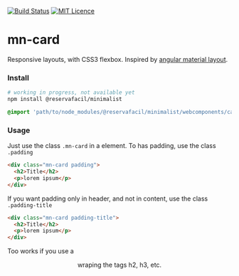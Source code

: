 [![Build Status](https://travis-ci.org/reserva-facil/minimalist.svg?branch=master)](https://travis-ci.org/reserva-facil/minimalist)
[![MIT Licence](https://badges.frapsoft.com/os/mit/mit.svg?v=103)](https://opensource.org/licenses/mit-license.php)

# mn-card

Responsive layouts, with CSS3 flexbox. 
Inspired by [angular material layout](https://material.angularjs.org/latest/layout/introduction).

### Install

```sh
# working in progress, not available yet
npm install @reservafacil/minimalist
```

```sass
@import 'path/to/node_modules/@reservafacil/minimalist/webcomponents/card/card.scss';
```


### Usage

Just use the class `.mn-card` in a element. To has padding, use the class `.padding`

```html
<div class="mn-card padding">
  <h2>Title</h2>
  <p>lorem ipsum</p>
</div>
```

If you want padding only in header, and not in content, use the class `.padding-title`

```html
<div class="mn-card padding-title">
  <h2>Title</h2>
  <p>lorem ipsum</p>
</div>
```

Too works if you use a <header> wraping the tags h2, h3, etc.
